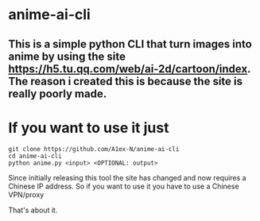 # anime-ai-cli

## This is a simple python CLI that turn images into anime by using the site https://h5.tu.qq.com/web/ai-2d/cartoon/index. The reason i created this is because the site is really poorly made.


# If you want to use it just
```
git clone https://github.com/A1ex-N/anime-ai-cli
cd anime-ai-cli
python anime.py <input> <OPTIONAL: output>
```

Since initially releasing this tool the site has changed and now requires a Chinese IP address. So if you want to use it you have to use a Chinese VPN/proxy

That's about it.
